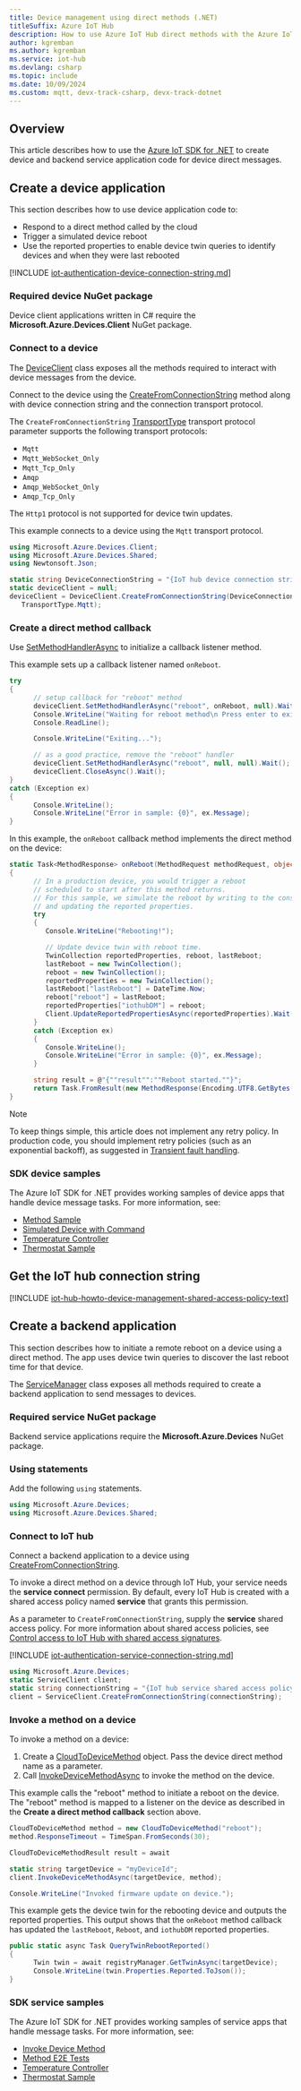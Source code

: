 ```yaml
---
title: Device management using direct methods (.NET)
titleSuffix: Azure IoT Hub
description: How to use Azure IoT Hub direct methods with the Azure IoT SDK for .NET for device management tasks including invoking a remote device reboot.
author: kgremban
ms.author: kgremban
ms.service: iot-hub
ms.devlang: csharp
ms.topic: include
ms.date: 10/09/2024
ms.custom: mqtt, devx-track-csharp, devx-track-dotnet
---
```


## Overview

This article describes how to use the [Azure IoT SDK for .NET](https://github.com/Azure/azure-iot-sdk-csharp) to create device and backend service application code for device direct messages.

## Create a device application

This section describes how to use device application code to:

* Respond to a direct method called by the cloud
* Trigger a simulated device reboot
* Use the reported properties to enable device twin queries to identify devices and when they were last rebooted

[!INCLUDE [iot-authentication-device-connection-string.md](../../includes/iot-authentication-device-connection-string.md)]

### Required device NuGet package

Device client applications written in C# require the **Microsoft.Azure.Devices.Client** NuGet package.

### Connect to a device

The [DeviceClient](/dotnet/api/microsoft.azure.devices.client.deviceclient) class exposes all the methods required to interact with device messages from the device.

Connect to the device using the [CreateFromConnectionString](/dotnet/api/microsoft.azure.devices.client.deviceclient.createfromconnectionstring?#microsoft-azure-devices-client-deviceclient-createfromconnectionstring(system-string-microsoft-azure-devices-client-transporttype)) method along with device connection string and the connection transport protocol.

The `CreateFromConnectionString` [TransportType](/dotnet/api/microsoft.azure.devices.client.transporttype) transport protocol parameter supports the following transport protocols:

* `Mqtt`
* `Mqtt_WebSocket_Only`
* `Mqtt_Tcp_Only`
* `Amqp`
* `Amqp_WebSocket_Only`
* `Amqp_Tcp_Only`

The `Http1` protocol is not supported for device twin updates.

This example connects to a device using the `Mqtt` transport protocol.

```csharp
using Microsoft.Azure.Devices.Client;
using Microsoft.Azure.Devices.Shared;
using Newtonsoft.Json;

static string DeviceConnectionString = "{IoT hub device connection string}";
static deviceClient = null;
deviceClient = DeviceClient.CreateFromConnectionString(DeviceConnectionString, 
   TransportType.Mqtt);
```

### Create a direct method callback

Use [SetMethodHandlerAsync](/dotnet/api/microsoft.azure.devices.client.deviceclient.setmethodhandlerasync) to initialize a callback listener method.

This example sets up a callback listener named `onReboot`.

```csharp
try
{
      // setup callback for "reboot" method
      deviceClient.SetMethodHandlerAsync("reboot", onReboot, null).Wait();
      Console.WriteLine("Waiting for reboot method\n Press enter to exit.");
      Console.ReadLine();

      Console.WriteLine("Exiting...");

      // as a good practice, remove the "reboot" handler
      deviceClient.SetMethodHandlerAsync("reboot", null, null).Wait();
      deviceClient.CloseAsync().Wait();
}
catch (Exception ex)
{
      Console.WriteLine();
      Console.WriteLine("Error in sample: {0}", ex.Message);
}
```

In this example, the `onReboot` callback method implements the direct method on the device:

```csharp
static Task<MethodResponse> onReboot(MethodRequest methodRequest, object userContext)
{
      // In a production device, you would trigger a reboot 
      // scheduled to start after this method returns.
      // For this sample, we simulate the reboot by writing to the console
      // and updating the reported properties.
      try
      {
         Console.WriteLine("Rebooting!");

         // Update device twin with reboot time. 
         TwinCollection reportedProperties, reboot, lastReboot;
         lastReboot = new TwinCollection();
         reboot = new TwinCollection();
         reportedProperties = new TwinCollection();
         lastReboot["lastReboot"] = DateTime.Now;
         reboot["reboot"] = lastReboot;
         reportedProperties["iothubDM"] = reboot;
         Client.UpdateReportedPropertiesAsync(reportedProperties).Wait();
      }
      catch (Exception ex)
      {
         Console.WriteLine();
         Console.WriteLine("Error in sample: {0}", ex.Message);
      }

      string result = @"{""result"":""Reboot started.""}";
      return Task.FromResult(new MethodResponse(Encoding.UTF8.GetBytes(result), 200));
}
```

> [!NOTE]
> To keep things simple, this article does not implement any retry policy. In production code, you should implement retry policies (such as an exponential backoff), as suggested in [Transient fault handling](/azure/architecture/best-practices/transient-faults).

### SDK device samples

The Azure IoT SDK for .NET provides working samples of device apps that handle device message tasks. For more information, see:

* [Method Sample](https://github.com/Azure/azure-iot-sdk-csharp/tree/main/iothub/device/samples/getting%20started/MethodSample)
* [Simulated Device with Command](https://github.com/Azure/azure-iot-sdk-csharp/tree/main/iothub/device/samples/getting%20started/SimulatedDeviceWithCommand)
* [Temperature Controller](https://github.com/Azure/azure-iot-sdk-csharp/tree/main/iothub/device/samples/solutions/PnpDeviceSamples/TemperatureController)
* [Thermostat Sample](https://github.com/Azure/azure-iot-sdk-csharp/tree/main/iothub/device/samples/solutions/PnpDeviceSamples/Thermostat)

## Get the IoT hub connection string

[!INCLUDE [iot-hub-howto-device-management-shared-access-policy-text](../../includes/iot-hub-howto-device-management-shared-access-policy-text.md)]

## Create a backend application

This section describes how to initiate a remote reboot on a device using a direct method. The app uses device twin queries to discover the last reboot time for that device.

The [ServiceManager](/dotnet/api/microsoft.azure.devices.serviceclient) class exposes all methods required to create a backend application to send messages to devices.

### Required service NuGet package

Backend service applications require the **Microsoft.Azure.Devices** NuGet package.

### Using statements

Add the following `using` statements.

   ```csharp
   using Microsoft.Azure.Devices;
   using Microsoft.Azure.Devices.Shared;
   ```

### Connect to IoT hub

Connect a backend application to a device using [CreateFromConnectionString](/dotnet/api/microsoft.azure.devices.serviceclient.createfromconnectionstring?#microsoft-azure-devices-serviceclient-createfromconnectionstring(system-string-microsoft-azure-devices-serviceclientoptions)).

To invoke a direct method on a device through IoT Hub, your service needs the **service connect** permission. By default, every IoT Hub is created with a shared access policy named **service** that grants this permission.

As a parameter to `CreateFromConnectionString`, supply the **service** shared access policy. For more information about shared access policies, see [Control access to IoT Hub with shared access signatures](/azure/iot-hub/authenticate-authorize-sas).

[!INCLUDE [iot-authentication-service-connection-string.md](../../includes/iot-authentication-service-connection-string.md)]

```csharp
using Microsoft.Azure.Devices;
static ServiceClient client;
static string connectionString = "{IoT hub service shared access policy connection string}";
client = ServiceClient.CreateFromConnectionString(connectionString);
```

### Invoke a method on a device

To invoke a method on a device:

1. Create a [CloudToDeviceMethod](/dotnet/api/microsoft.azure.devices.cloudtodevicemethod) object. Pass the device direct method name as a parameter.
1. Call [InvokeDeviceMethodAsync](/dotnet/api/microsoft.azure.devices.serviceclient.invokedevicemethodasync?#microsoft-azure-devices-serviceclient-invokedevicemethodasync(system-string-microsoft-azure-devices-cloudtodevicemethod-system-threading-cancellationtoken)) to invoke the method on the device.

This example calls the "reboot" method to initiate a reboot on the device. The "reboot" method is mapped to a listener on the device as described in the **Create a direct method callback** section above.

```csharp
CloudToDeviceMethod method = new CloudToDeviceMethod("reboot");
method.ResponseTimeout = TimeSpan.FromSeconds(30);

CloudToDeviceMethodResult result = await 

static string targetDevice = "myDeviceId";
client.InvokeDeviceMethodAsync(targetDevice, method);

Console.WriteLine("Invoked firmware update on device.");
```

This example gets the device twin for the rebooting device and outputs the reported properties. This output shows that the `onReboot` method callback has updated the `lastReboot`, `Reboot`, and `iothubDM` reported properties.

```csharp
public static async Task QueryTwinRebootReported()
{
      Twin twin = await registryManager.GetTwinAsync(targetDevice);
      Console.WriteLine(twin.Properties.Reported.ToJson());
}
```

### SDK service samples

The Azure IoT SDK for .NET provides working samples of service apps that handle message tasks. For more information, see:

* [Invoke Device Method](https://github.com/Azure/azure-iot-sdk-csharp/tree/main/iothub/service/samples/getting%20started/InvokeDeviceMethod)
* [Method E2E Tests](https://github.com/Azure/azure-iot-sdk-csharp/tree/main/e2e/test/iothub/method)
* [Temperature Controller](https://github.com/Azure/azure-iot-sdk-csharp/tree/main/iothub/device/samples/solutions/PnpDeviceSamples/TemperatureController)
* [Thermostat Sample](https://github.com/Azure/azure-iot-sdk-csharp/tree/main/iothub/device/samples/solutions/PnpDeviceSamples/Thermostat)
